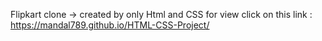 Flipkart clone -> created by only Html and CSS
for view click on this link : https://mandal789.github.io/HTML-CSS-Project/ 

